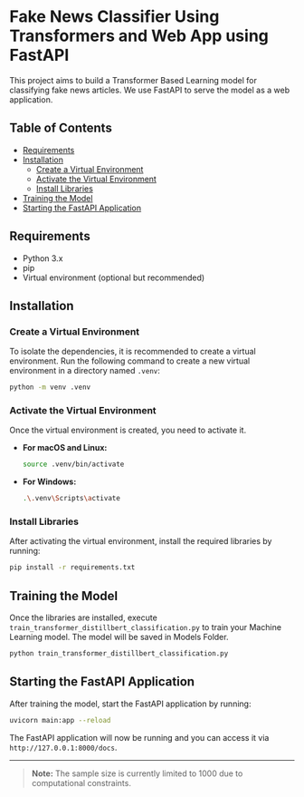 
# Fake News Classifier Using Transformers and Web App using FastAPI

This project aims to build a Transformer Based Learning model for classifying fake news articles. We use FastAPI to serve the model as a web application.

## Table of Contents

- [Requirements](#requirements)
- [Installation](#installation)
  - [Create a Virtual Environment](#create-a-virtual-environment)
  - [Activate the Virtual Environment](#activate-the-virtual-environment)
  - [Install Libraries](#install-libraries)
- [Training the Model](#training-the-model)
- [Starting the FastAPI Application](#starting-the-fastapi-application)

## Requirements

- Python 3.x
- pip
- Virtual environment (optional but recommended)

## Installation

### Create a Virtual Environment

To isolate the dependencies, it is recommended to create a virtual environment. Run the following command to create a new virtual environment in a directory named `.venv`:

```bash
python -m venv .venv
```

### Activate the Virtual Environment

Once the virtual environment is created, you need to activate it.

- **For macOS and Linux:**

    ```bash
    source .venv/bin/activate
    ```

- **For Windows:**

    ```bash
    .\.venv\Scripts\activate
    ```

### Install Libraries

After activating the virtual environment, install the required libraries by running:

```bash
pip install -r requirements.txt
```

## Training the Model

Once the libraries are installed, execute `train_transformer_distillbert_classification.py` to train your Machine Learning model. The model will be saved in Models Folder.

```bash
python train_transformer_distillbert_classification.py
```

## Starting the FastAPI Application

After training the model, start the FastAPI application by running:

```bash
uvicorn main:app --reload
```

The FastAPI application will now be running and you can access it via `http://127.0.0.1:8000/docs`. 

---


> **Note:** The sample size is currently limited to 1000 due to computational constraints.

